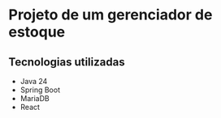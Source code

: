 # Projeto de um gerenciador de estoque

## Tecnologias utilizadas
- Java 24
- Spring Boot
- MariaDB
- React
